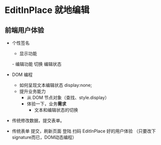 # EditInPlace 就地编辑

## 前端用户体验
- 个性签名
   - 显示功能
   <p><p>
   - 编辑功能
   切换 编辑状态


- DOM 编程
   - 如何呈现文本编辑状态
   display:none;
   - 提升业务能力
     - 从 DOM 节点对象（查找、style.display）
     - 体验一下，业务**需求**
       - 文本和编辑状态的切换
- 传统修改数据，提交表单。
- 传统表单 提交，刷新页面
   登陆 扫码
   EditInPlace 好的用户体验 （只要改下signature而已，DOM动态编程）

   
